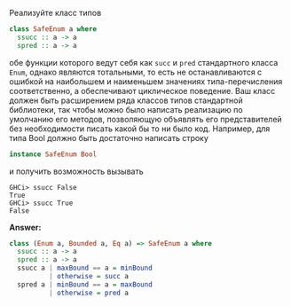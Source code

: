 Реализуйте класс типов
```haskell
class SafeEnum a where
  ssucc :: a -> a
  spred :: a -> a
```
обе функции которого ведут себя как ```succ``` и ```pred```
стандартного класса ```Enum```, однако являются тотальными,
то есть не останавливаются с ошибкой на наибольшем и наименьшем
значениях типа-перечисления соответственно, а обеспечивают циклическое поведение.
Ваш класс должен быть расширением ряда классов типов стандартной библиотеки,
так чтобы можно было написать реализацию по умолчанию его методов,
позволяющую объявлять его представителей без необходимости писать
какой бы то ни было код. Например, для типа Bool должно быть достаточно написать строку
```haskell
instance SafeEnum Bool
```
и получить возможность вызывать
```
GHCi> ssucc False
True
GHCi> ssucc True
False
```

**Answer:**

```haskell
class (Enum a, Bounded a, Eq a) => SafeEnum a where
  ssucc :: a -> a
  spred :: a -> a
  ssucc a | maxBound == a = minBound
          | otherwise = succ a
  spred a | minBound == a = maxBound
          | otherwise = pred a
```
